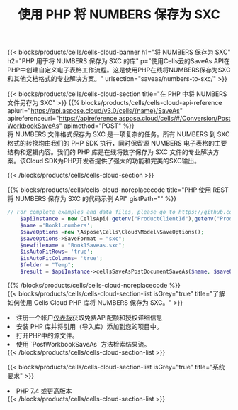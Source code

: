 ﻿---
title: 使用 PHP 将 NUMBERS 保存为 SXC
description: 利用Aspose.Cells Cloud SDK for PHP将NUMBERS格式文件保存为SXC格式文件。
kwords: Excel, Save NUMBERS as SXC, REST, PHP
howto: How to save NUMBERS as SXC using Aspose.Cells Cloud PHP library.
---
{{< blocks/products/cells/cells-cloud-banner h1="将 NUMBERS 保存为 SXC" h2="PHP 用于将 NUMBERS 保存为 SXC 的库" p="使用Cells云的SaveAs API在PHP中创建自定义电子表格工作流程。这是使用PHP在线将NUMBERS保存为SXC和其他文档格式的专业解决方案。" urlsection="saveas/numbers-to-sxc/" >}}

{{< blocks/products/cells/cells-cloud-section title="在 PHP 中将 NUMBERS 文件另存为 SXC" >}}
{{% blocks/products/cells/cells-cloud-api-reference apiurl="https://api.aspose.cloud/v3.0/cells/{name}/SaveAs" apireferenceurl="https://apireference.aspose.cloud/cells/#/Conversion/PostWorkbookSaveAs" apimethod="POST" %}}
<br/>
将 NUMBERS 文件格式保存为 SXC 是一项复杂的任务。所有 NUMBERS 到 SXC 格式的转换均由我们的 PHP SDK 执行，同时保留源 NUMBERS 电子表格的主要结构和逻辑内容。我们的 PHP 库是在线将数字保存为 SXC 文件的专业解决方案。该Cloud SDK为PHP开发者提供了强大的功能和完美的SXC输出。

{{< /blocks/products/cells/cells-cloud-section >}}

{{% blocks/products/cells/cells-cloud-noreplacecode title="PHP 使用 REST 将 NUMBERS 保存为 SXC 的代码示例 API" gistPath="" %}}
  
```php
// For complete examples and data files, please go to https://github.com/aspose-cells-cloud/aspose-cells-cloud-php/
    $apiInstance = new CellsApi( getenv("ProductClientId"),getenv("ProductClientSecret") );
    $name ='Book1.numbers';
    $saveOptions =new \Aspose\Cells\Cloud\Model\SaveOptions();
    $saveOptions->SaveFormat = "sxc";
    $newfilename = "Book1Saveas.sxc";
    $isAutoFitRows= 'true';
    $isAutoFitColumns= 'true';
    $folder = "Temp";
    $result = $apiInstance->cellsSaveAsPostDocumentSaveAs($name, $saveOptions, $newfilename,$isAutoFitRows, $isAutoFitColumns, $folder);
```
  
{{% /blocks/products/cells/cells-cloud-noreplacecode %}}
<br/>
{{< blocks/products/cells/cells-cloud-section-list isGrey="true" title="了解如何使用 Cells Cloud PHP 库将 NUMBERS 保存为 SXC。" >}}
<li>注册一个帐户<a href="https://dashboard.aspose.cloud/">仪表板</a>获取免费API配额和授权详细信息</li>
<li>安装 PHP 库并将引用（导入库）添加到您的项目中。</li>
<li>打开PHP中的源文件。</li>
<li>使用 `PostWorkbookSaveAs` 方法检索结果流。</li>
{{< /blocks/products/cells/cells-cloud-section-list >}}

{{< blocks/products/cells/cells-cloud-section-list isGrey="true" title="系统要求" >}}
<li>PHP 7.4 或更高版本</li>
{{< /blocks/products/cells/cells-cloud-section-list >}}
